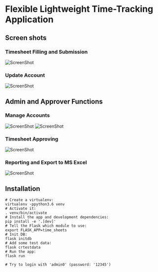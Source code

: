 # Flexible Lightweight Time-Tracking Application

## Screen shots

### Timesheet Filling and Submission
![ScreenShot](/Screenshots/s1.png?raw=true "Filling-in Timesheets")

### Update Account
![ScreenShot](/Screenshots/user_profile.png?raw=true "Update Account")

## Admin and Approver Functions

### Manage Accounts
![ScreenShot](/Screenshots/s4.png?raw=true "Manage Accounts")
![ScreenShot](/Screenshots/s5.png?raw=true "Manage Accounts")

### Timesheet Approving
![ScreenShot](/Screenshots/s2.png?raw=true "Timesheet Approving")

### Reporting and Export to MS Excel
![ScreenShot](/Screenshots/s3.png?raw=true "Reporting and Export to MS Excel")

## Installation

```
# Create a virtualenv:
virtualenv -ppython3.6 venv
# Activate it:
. venv/bin/activate
# Install the app and development dependencies:
pip install -e '.[dev]'
# Tell the Flask which module to use:
export FLASK_APP=time_sheets
# Init DB:
flask initdb
# Add some test data:
flask crtestdata
# Run the app:
flask run

# Try to login with 'admin0' (password: '12345')
```

